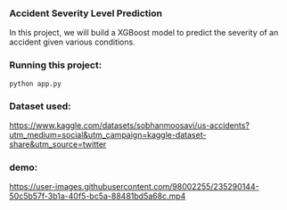 ### Accident Severity Level Prediction

In this project, we will build a XGBoost model to predict the severity of an accident given various conditions.

### Running this project:
`python app.py`

### Dataset used:
https://www.kaggle.com/datasets/sobhanmoosavi/us-accidents?utm_medium=social&utm_campaign=kaggle-dataset-share&utm_source=twitter 

### demo:




https://user-images.githubusercontent.com/98002255/235290144-50c5b57f-3b1a-40f5-bc5a-88481bd5a68c.mp4

